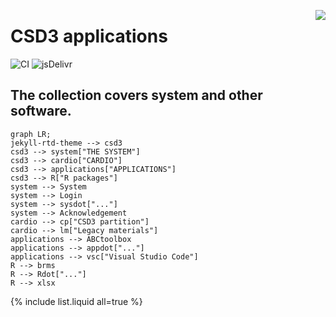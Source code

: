 <a href="https://www.top500.org/"><img src="https://www.top500.org/static//images/Top500_logo.png" align="right"></a>

# CSD3 applications

![CI](https://github.com/rundocs/jekyll-rtd-theme/workflows/CI/badge.svg?branch=develop)
![jsDelivr](https://data.jsdelivr.com/v1/package/gh/rundocs/jekyll-rtd-theme/badge)

## The collection covers system and other software.

```mermaid
graph LR;
jekyll-rtd-theme --> csd3
csd3 --> system["THE SYSTEM"]
csd3 --> cardio["CARDIO"]
csd3 --> applications["APPLICATIONS"]
csd3 --> R["R packages"]
system --> System
system --> Login
system --> sysdot["..."]
system --> Acknowledgement
cardio --> cp["CSD3 partition"]
cardio --> lm["Legacy materials"]
applications --> ABCtoolbox
applications --> appdot["..."]
applications --> vsc["Visual Studio Code"]
R --> brms
R --> Rdot["..."]
R --> xlsx
```

{% include list.liquid all=true %}
